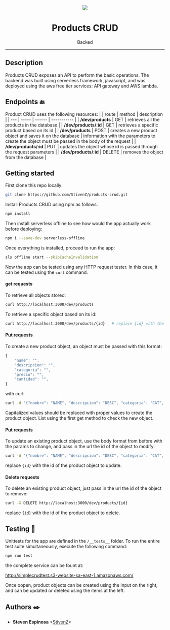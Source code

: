 <p align="center">
  <img src="https://lh3.googleusercontent.com/v--plqz3UIskeOZI5o1sfoyA6MLUEHSZh21jnRdF_fCj2J4umfwuOszibDzCNSiahRctHtiRskwJVjTskmY3AWWf6gYh06kKmhKZhX4NVQqxMERjGwA9CLFbzZqESWDrQ_g7DBPdeA=w2400" >
</p>

<h1 align="center">Products CRUD</h1>
<p align="center">Backed</p>

---
## Description

Products CRUD exposes an API to perform the basic operations. The backend was built using serverless framework, javascript, and was deployed using the aws free tier services: API gateway and AWS lambda.

## Endpoints :end:

Product CRUD uses the following resources:
|     | route | method | description |
| --- | ----- | ------ | ----------- |
| **/dev/products** | GET | retrieves all the products in the database |
| **/dev/products/:id** | GET | retrieves a specific product based on its id |
| **/dev/products** | POST | creates a new product object and saves it on the database | information with the parameters to create the object must be passed in the body of the request |
| **/dev/products/:id** | PUT | updates the object whose id is passed through the request parameters | 
| **/dev/products/:id** | DELETE | removes the object from the database |

## Getting started

First clone this repo locally:
```bash
git clone https://github.com/StivenZ/products-crud.git
```

Install Products CRUD using npm as follows:

```bash
npm install
```

Then install serverless offline to see how would the app actually work before deploying:
```bash
npm i --save-dev serverless-offline
```

Once everything is installed, proceed to run the app:
```bash
sls offline start --skipCacheInvalidation
```

Now the app can be tested using any HTTP request tester. In this case, it can be tested using the `curl` command.

#### get requests
To retrieve all objects stored:
```bash
curl http://localhost:3000/dev/products
```
To retrieve a specific object based on its id:
```bash
curl http://localhost:3000/dev/products/{id}   # replace {id} with the id of any object retrieved before
```

#### Put requests
To create a new product object, an object must be passed with this format:
```js
{
    "name": "",
    "descripcion": "",
    "categoria": "",
    "precio": "",
    "cantidad": "",
}
```

with curl:
```bash
curl -d '{"nombre": "NAME", "descripcion": "DESC", "categoria": "CAT", "precio": 5, "cantidad": 5}' -H "Content-Type: application/json" -X POST http://localhost:3000/dev/products
```
Capitalized values should be replaced with proper values to create the product object. List using the first get method to check the new object.

#### Put requests
To update an existing product object, use the body format from before with the params to change, and pass in the url the id of the object to modify:
```bash
curl -d '{"nombre": "NAME", "descripcion": "DESC", "categoria": "CAT", "precio": 5, "cantidad": 5}' -H "Content-Type: application/json" -X PUT http://localhost:3000/dev/products/{id}
```
replace `{id}` with the id of the product object to update.


#### Delete requests
To delete an existing product object, just pass in the url the id of the object to remove:
```bash
curl -X DELETE http://localhost:3000/dev/products/{id}
```
replace `{id}` with the id of the product object to delete.


## Testing :straight_ruler:

Unittests for the app are defined in the `/__tests__` folder. To run the entire test suite simultaneously, execute the following command:

```bash
npm run test
```

the complete service can be fount at:

http://simplecrudtest.s3-website-sa-east-1.amazonaws.com/

Once oopen, product objects can be created using the input on the right, and can be updated or deleted using the items at the left.

## Authors :black_nib:
* **Steven Espinosa** <[StivenZ](https://github.com/)>

